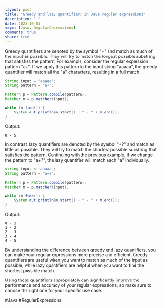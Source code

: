```yaml
---
layout: post
title: "Greedy and lazy quantifiers in Java regular expressions"
description: " "
date: 2023-10-01
tags: [Java, RegularExpressions]
comments: true
share: true
---
```


Greedy quantifiers are denoted by the symbol "+" and match as much of the input as possible. They will try to match the longest possible substring that satisfies the pattern. For example, consider the regular expression pattern "a+". If we apply this pattern to the input string "aaaaa", the greedy quantifier will match all the "a" characters, resulting in a full match.

```java
String input = "aaaaa";
String pattern = "a+";

Pattern p = Pattern.compile(pattern);
Matcher m = p.matcher(input);

while (m.find()) {
    System.out.println(m.start() + " - " + m.end());
}
```

Output:
```
0 - 5
```

In contrast, lazy quantifiers are denoted by the symbol "+?" and match as little as possible. They will try to match the shortest possible substring that satisfies the pattern. Continuing with the previous example, if we change the pattern to "a+?", the lazy quantifier will match each "a" individually.

```java
String input = "aaaaa";
String pattern = "a+?";

Pattern p = Pattern.compile(pattern);
Matcher m = p.matcher(input);

while (m.find()) {
    System.out.println(m.start() + " - " + m.end());
}
```

Output:
```
0 - 1
1 - 2
2 - 3
3 - 4
4 - 5
```

By understanding the difference between greedy and lazy quantifiers, you can make your regular expressions more precise and efficient. Greedy quantifiers are useful when you want to match as much of the input as possible, while lazy quantifiers are helpful when you want to find the shortest possible match.

Using these quantifiers appropriately can significantly improve the performance and accuracy of your regular expressions, so make sure to choose the right one for your specific use case.

#Java #RegularExpressions